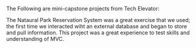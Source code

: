 The Following are mini-capstone projects from Tech Elevator:

The Nataural Park Reservation System was a great exercise that we used; the first time we interacted wiht an external database and began to store and pull information.  This project was a great experience to test skills and understanding of MVC. 
